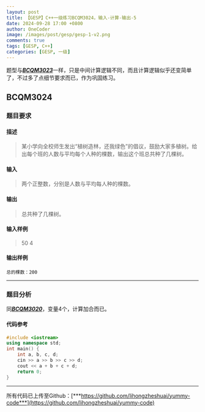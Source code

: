 ```yaml
---
layout: post
title: 【GESP】C++一级练习BCQM3024，输入-计算-输出-5
date: 2024-09-28 17:00 +0800
author: OneCoder
image: /images/post/gesp/gesp-1-v2.png
comments: true
tags: [GESP, C++]
categories: [GESP, 一级]
---
```

题型与[***BCQM3023***](https://www.coderli.com/gesp-1-bcqm3023/)一样，只是中间计算逻辑不同，而且计算逻辑似乎还变简单了，不过多了点细节要求而已，作为巩固练习。

<!--more-->

## BCQM3024

### 题目要求

#### 描述

>某小学向全校师生发出“植树造林，还我绿色”的倡议，鼓励大家多植树。给出每个班的人数与平均每个人种的棵数，输出这个班总共种了几棵树。

#### 输入

>两个正整数，分别是人数与平均每人种的棵数。

#### 输出

>总共种了几棵树。

#### 输入样例

>50 4

#### 输出样例

```console
总的棵数：200
```

---

### 题目分析

同[***BCQM3020***](https://www.coderli.com/gesp-1-bcqm3020/)，变量4个，计算加合而已。

#### 代码参考

```cpp
#include <iostream>
using namespace std;
int main() {
    int a, b, c, d;
    cin >> a >> b >> c >> d;
    cout << a + b + c + d;
    return 0;
}
```

---

所有代码已上传至Github：[***https://github.com/lihongzheshuai/yummy-code***](https://github.com/lihongzheshuai/yummy-code)
